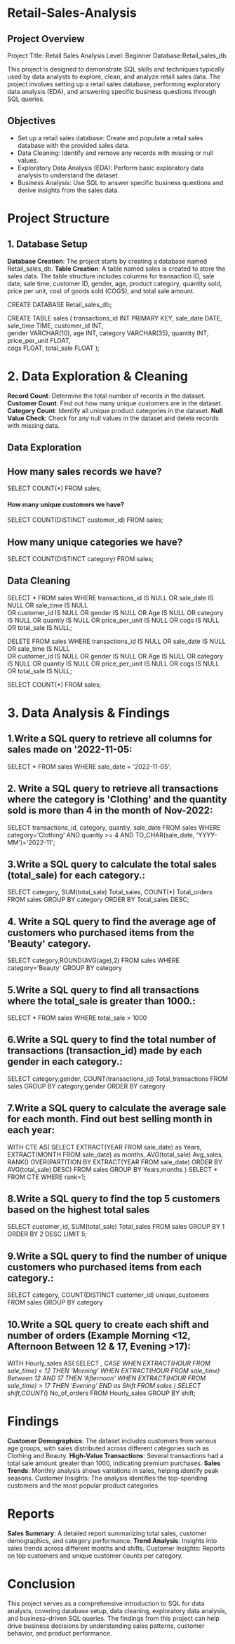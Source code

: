 # Retail-Sales-Analysis
## Project Overview
Project Title: Retail Sales Analysis
Level: Beginner
Database:Retail_sales_db

This project is designed to demonstrate SQL skills and techniques typically used by data analysts to explore, clean, and analyze retail sales data. The project involves setting up a retail sales database, performing exploratory data analysis (EDA), and answering specific business questions through SQL queries.

## Objectives
- Set up a retail sales database: Create and populate a retail sales database with the provided sales data.
- Data Cleaning: Identify and remove any records with missing or null values.
- Exploratory Data Analysis (EDA): Perform basic exploratory data analysis to understand the dataset.
- Business Analysis: Use SQL to answer specific business questions and derive insights from the sales data.

# Project Structure
## 1. Database Setup
**Database Creation**: The project starts by creating a database named Retail_sales_db.
**Table Creation**: A table named sales is created to store the sales data. The table structure includes columns for transaction ID, sale date, sale time, customer ID, gender, age, product category, quantity sold, price per unit, cost of goods sold (COGS), and total sale amount.

CREATE DATABASE Retail_sales_db;

CREATE TABLE sales
(
    transactions_id INT PRIMARY KEY,
    sale_date DATE,	
    sale_time TIME,
    customer_id INT,	
    gender VARCHAR(10),
    age INT,
    category VARCHAR(35),
    quantity INT,
    price_per_unit FLOAT,	
    cogs FLOAT,
    total_sale FLOAT
);

# 2. Data Exploration & Cleaning
**Record Count**: Determine the total number of records in the dataset.
**Customer Count**: Find out how many unique customers are in the dataset.
**Category Count**: Identify all unique product categories in the dataset.
**Null Value Check**: Check for any null values in the dataset and delete records with missing data.
## Data Exploration 
## How many sales records we have?

SELECT COUNT(*) FROM sales;

#### How many unique customers we have?

SELECT COUNT(DISTINCT customer_id) FROM sales;

## How many unique categories we have?

SELECT COUNT(DISTINCT category) FROM sales;

## Data Cleaning
SELECT * FROM sales
WHERE transactions_id IS NULL
	OR sale_date IS NULL
	OR sale_time IS NULL	
	OR customer_id IS NULL
	OR gender IS NULL
	OR Age IS NULL
	OR category IS NULL
	OR quantiy IS NULL
	OR price_per_unit IS NULL
	OR cogs IS NULL
	OR total_sale IS NULL;

DELETE FROM sales
WHERE transactions_id IS NULL
	OR sale_date IS NULL
	OR sale_time IS NULL	
	OR customer_id IS NULL
	OR gender IS NULL
	OR Age IS NULL
	OR category IS NULL
	OR quantiy IS NULL
	OR price_per_unit IS NULL
	OR cogs IS NULL
	OR total_sale IS NULL;

SELECT COUNT(*) FROM sales;

# 3. Data Analysis & Findings
## 1.Write a SQL query to retrieve all columns for sales made on '2022-11-05:

SELECT * 
FROM sales
WHERE sale_date = '2022-11-05';

## 2. Write a SQL query to retrieve all transactions where the category is 'Clothing' and the quantity sold is more than 4 in the month of Nov-2022:

SELECT transactions_id, category, quantiy, sale_date
FROM sales
WHERE category='Clothing' 
AND quantiy >= 4
AND TO_CHAR(sale_date, 'YYYY-MM')='2022-11';

## 3.Write a SQL query to calculate the total sales (total_sale) for each category.:

SELECT category,
SUM(total_sale) Total_sales,
COUNT(*) Total_orders
FROM sales
GROUP BY category
ORDER BY Total_sales DESC;

## 4. Write a SQL query to find the average age of customers who purchased items from the 'Beauty' category.

SELECT category,ROUND(AVG(age),2)
FROM sales
WHERE category='Beauty'
GROUP BY category

## 5.Write a SQL query to find all transactions where the total_sale is greater than 1000.:

SELECT *
FROM sales
WHERE total_sale > 1000

## 6.Write a SQL query to find the total number of transactions (transaction_id) made by each gender in each category.:

SELECT category,gender, 
COUNT(transactions_id) Total_transactions
FROM sales
GROUP BY category,gender
ORDER BY category

## 7.Write a SQL query to calculate the average sale for each month. Find out best selling month in each year:

WITH CTE AS(
	SELECT EXTRACT(YEAR FROM sale_date) as Years,
	EXTRACT(MONTH FROM sale_date) as months,
	AVG(total_sale) Avg_sales,
	RANK() OVER(PARTITION BY EXTRACT(YEAR FROM sale_date) ORDER BY AVG(total_sale) DESC)
	FROM sales
	GROUP BY Years,months
	)
	SELECT * 
	FROM CTE
	WHERE rank=1;

## 8.Write a SQL query to find the top 5 customers based on the highest total sales 

SELECT customer_id, SUM(total_sale) Total_sales
FROM sales
GROUP BY 1
ORDER BY 2 DESC
LIMIT 5;

## 9.Write a SQL query to find the number of unique customers who purchased items from each category.:

SELECT category,
COUNT(DISTINCT customer_id) unique_customers
FROM sales
GROUP BY category

## 10.Write a SQL query to create each shift and number of orders (Example Morning <12, Afternoon Between 12 & 17, Evening >17):

WITH Hourly_sales AS(
	SELECT *,
	CASE
	WHEN EXTRACT(HOUR FROM sale_time) < 12 THEN 'Morning'
	WHEN EXTRACT(HOUR FROM sale_time) Between 12 AND 17 THEN 'Afternoon'
	WHEN EXTRACT(HOUR FROM sale_time) > 17 THEN 'Evening'
END as Shift
FROM sales
)
SELECT shift,COUNT(*) No_of_orders
FROM Hourly_sales
GROUP BY shift;

# Findings
**Customer Demographics**: The dataset includes customers from various age groups, with sales distributed across different categories such as Clothing and Beauty.
**High-Value Transactions**: Several transactions had a total sale amount greater than 1000, indicating premium purchases.
**Sales Trends**: Monthly analysis shows variations in sales, helping identify peak seasons.
Customer Insights: The analysis identifies the top-spending customers and the most popular product categories.

# Reports
**Sales Summary**: A detailed report summarizing total sales, customer demographics, and category performance.
**Trend Analysis**: Insights into sales trends across different months and shifts.
Customer Insights: Reports on top customers and unique customer counts per category.

# Conclusion
This project serves as a comprehensive introduction to SQL for data analysts, covering database setup, data cleaning, exploratory data analysis, and business-driven SQL queries. The findings from this project can help drive business decisions by understanding sales patterns, customer behavior, and product performance.












